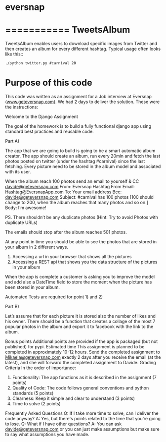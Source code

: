 # eversnap 
===========
TweetsAlbum
===========

TweetsAlbum enables users to download specific images from Twitter
and then creates an album for every different hashtag. Typical usage
often looks like this::

    ./python twitter.py #carnival 20

Purpose of this code
====================

This code was written as an assignment for a Job interview at Eversnap (www.geteversnap.com).
We had 2 days to deliver the solution. These were the instructions:

Welcome to the Django Assignment

The goal of the homework is to build a fully functional django app using standard best practices and reusable code.


Part A)

The app that we are going to build is going to be a smart automatic album creator. The app should create an album, run every 20min and fetch the last photos posted on twitter (under the hashtag #carnival) since the last fetching. Every picture need to be stored in the album model and associated with its user.

When the album reach 100 photos send an email to yourself & CC davide@geteversnap.com 
From: Eversnap Hashtag
From Email: Hashtag@EversnapApp.com
To: Your email address
Bcc: davide@geteversnap.com 
Subject: #carnival has 100 photos [100 should change to 200, when the album reaches that many photos and so on.] 
Body: I’m awesome! 

PS. There shouldn’t be any duplicate photos (Hint: Try to avoid Photos with duplicate URLs)

The emails should stop after the album reaches 501 photos. 

At any point in time you should be able to see the photos that are stored in your album in 2 different ways.
1) Accessing a url in your browser that shows all the pictures
2) Accessing a REST api that shows you the data structure of the pictures in your album

When the app is complete a customer is asking you to improve the model and add also a DateTime field to store the moment when the picture has been stored in your album.

Automated Tests are required for point 1) and 2)


Part B)

Let’s assume that for each picture it is stored also the number of likes and his owner.
There should be a function that creates a collage of the most 7 popular photos in the album and export it to facebook with the link to the album.



Bonus points
Additional points are provided if the app is packaged (but not published) for pypi.
Estimated time
This assignment is planned to be completed in approximately 10-12 hours. Send the completed assignment to Mikaela@geteversnap.com exactly 2 days after you receive the email (at the latest), and she will forward the completed assignment to Davide.
Grading Criteria
In the order of importance:
1) Functionality: The app functions as it is described in the assignment (7 points)
2) Quality of Code: The code follows general conventions and python standards (5 points)
3) Clearness: Keep it simple and clear to understand (3 points)
4) Time to solve (2 points)


Frequently Asked Questions
Q: If I take more time to solve, can I deliver the code anyway?
A: Yes, but there's points related to the time that you’re going to lose.
Q: What if I have other questions?
A: You can ask davide@geteversnap.com or you can just make assumptions but make sure to say what assumptions you have made. 




